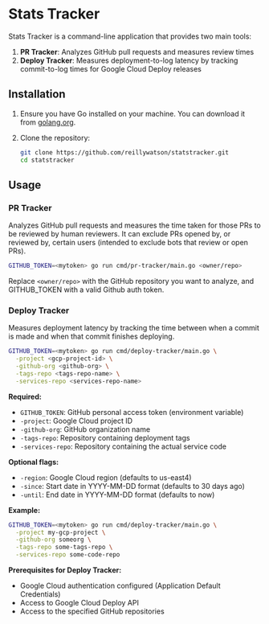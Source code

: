 # Stats Tracker

Stats Tracker is a command-line application that provides two main tools:

1. **PR Tracker**: Analyzes GitHub pull requests and measures review times
2. **Deploy Tracker**: Measures deployment-to-log latency by tracking commit-to-log times for Google Cloud Deploy releases

## Installation

1. Ensure you have Go installed on your machine. You can download it from [golang.org](https://golang.org/dl/).
2. Clone the repository:

   ```bash
   git clone https://github.com/reillywatson/statstracker.git
   cd statstracker
   ```

## Usage

### PR Tracker

Analyzes GitHub pull requests and measures the time taken for those PRs to be reviewed by human reviewers. It can exclude PRs opened by, or reviewed by, certain users (intended to exclude bots that review or open PRs).

```bash
GITHUB_TOKEN=<mytoken> go run cmd/pr-tracker/main.go <owner/repo>
```

Replace `<owner/repo>` with the GitHub repository you want to analyze, and GITHUB_TOKEN with a valid Github auth token.

### Deploy Tracker

Measures deployment latency by tracking the time between when a commit is made and when that commit finishes deploying.

```bash
GITHUB_TOKEN=<mytoken> go run cmd/deploy-tracker/main.go \
  -project <gcp-project-id> \
  -github-org <github-org> \
  -tags-repo <tags-repo-name> \
  -services-repo <services-repo-name>
```

**Required:**
- `GITHUB_TOKEN`: GitHub personal access token (environment variable)
- `-project`: Google Cloud project ID
- `-github-org`: GitHub organization name
- `-tags-repo`: Repository containing deployment tags
- `-services-repo`: Repository containing the actual service code

**Optional flags:**
- `-region`: Google Cloud region (defaults to us-east4)
- `-since`: Start date in YYYY-MM-DD format (defaults to 30 days ago)
- `-until`: End date in YYYY-MM-DD format (defaults to now)

**Example:**
```bash
GITHUB_TOKEN=<mytoken> go run cmd/deploy-tracker/main.go \
  -project my-gcp-project \
  -github-org someorg \
  -tags-repo some-tags-repo \
  -services-repo some-code-repo
```

**Prerequisites for Deploy Tracker:**
- Google Cloud authentication configured (Application Default Credentials)
- Access to Google Cloud Deploy API
- Access to the specified GitHub repositories
